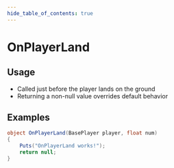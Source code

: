 ```yaml
---
hide_table_of_contents: true
---
```


# OnPlayerLand

## Usage

* Called just before the player lands on the ground
* Returning a non-null value overrides default behavior

## Examples

```csharp title=""
object OnPlayerLand(BasePlayer player, float num)
{
    Puts("OnPlayerLand works!");
    return null;
}
```

